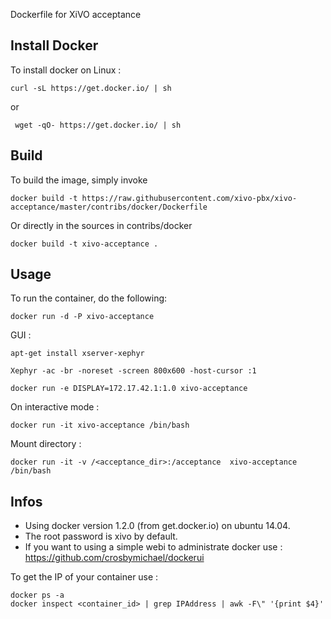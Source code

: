 Dockerfile for XiVO acceptance

## Install Docker

To install docker on Linux :

    curl -sL https://get.docker.io/ | sh
 
 or
 
     wget -qO- https://get.docker.io/ | sh

## Build

To build the image, simply invoke

    docker build -t https://raw.githubusercontent.com/xivo-pbx/xivo-acceptance/master/contribs/docker/Dockerfile

Or directly in the sources in contribs/docker

    docker build -t xivo-acceptance .


## Usage

To run the container, do the following:

    docker run -d -P xivo-acceptance

GUI :

	apt-get install xserver-xephyr

	Xephyr -ac -br -noreset -screen 800x600 -host-cursor :1

	docker run -e DISPLAY=172.17.42.1:1.0 xivo-acceptance

On interactive mode :

    docker run -it xivo-acceptance /bin/bash

Mount directory :

    docker run -it -v /<acceptance_dir>:/acceptance  xivo-acceptance /bin/bash


## Infos

- Using docker version 1.2.0 (from get.docker.io) on ubuntu 14.04.
- The root password is xivo by default.
- If you want to using a simple webi to administrate docker use : https://github.com/crosbymichael/dockerui

To get the IP of your container use :

    docker ps -a
    docker inspect <container_id> | grep IPAddress | awk -F\" '{print $4}'
